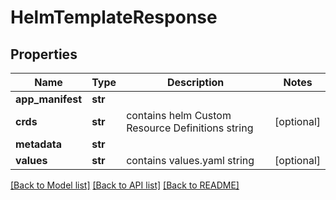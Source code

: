 # HelmTemplateResponse

## Properties
Name | Type | Description | Notes
------------ | ------------- | ------------- | -------------
**app_manifest** | **str** |  | 
**crds** | **str** | contains helm Custom Resource Definitions string | [optional] 
**metadata** | **str** |  | 
**values** | **str** | contains values.yaml string | [optional] 

[[Back to Model list]](../README.md#documentation-for-models) [[Back to API list]](../README.md#documentation-for-api-endpoints) [[Back to README]](../README.md)

